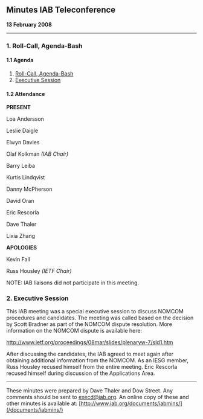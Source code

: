 
Minutes
IAB Teleconference
--------------------------


**13 February 2008**




---


### 1. Roll-Call, Agenda-Bash


#### 1.1 Agenda


1. [Roll-Call, Agenda-Bash](#1)
2. [Executive Session](#2)


#### 1.2 Attendance


**PRESENT**  

Loa Andersson  
   

Leslie Daigle  

Elwyn Davies  

Olaf Kolkman *(IAB Chair)*  
   

Barry Leiba  
   

Kurtis Lindqvist  
   

Danny McPherson  

David Oran  
   

Eric Rescorla  
   

Dave Thaler  
   

Lixia Zhang  




**APOLOGIES**  

Kevin Fall  

Russ Housley *(IETF Chair)*  




NOTE: IAB liaisons did not participate in this meeting.


### 2. Executive Session


This IAB meeting was a special executive session to discuss NOMCOM procedures and candidates. The meeting was called based on the decision by Scott Bradner as part of the NOMCOM dispute resolution. More information on the NOMCOM dispute is available here:


<http://www.ietf.org/proceedings/08mar/slides/plenaryw-7/sld1.htm>


After discussing the candidates, the IAB agreed to meet again after obtaining additional information from the NOMCOM. As an IESG member, Russ Housley recused himself from the entire meeting. Eric Rescorla recused himself during discussion of the Applications Area.




---


These minutes were prepared by Dave Thaler and Dow Street. Any comments should be sent to [execd@iab.org](mailto:execd@iab.org). An online copy of these and other minutes is available at: [http://www.iab.org/documents/iabmins/](/documents/iabmins/)


